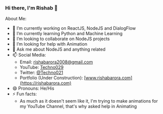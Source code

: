 ### Hi there, I'm Rishab 👋

About Me:

- 🔭 I’m currently working on ReactJS, NodeJS and DialogFlow
- 🌱 I’m currently learning Python and Machine Learning
- 👬 I’m looking to collaborate on NodeJS projects
- 🤔 I’m looking for help with Animation
- 💬 Ask me about NodeJS and anything related
- 📫 Social Media: 
  - Email: [rishabarora2008@gmail.com](rishabarora2008@gmail.com)
  - YouTube: [Techno029](https://www.youtube.com/channel/UCjo4sZ-G8ExZpGATmUrKKkA)
  - Twitter: [@Techno021](https://www.twitter.com/Techno021)
  - Portfolio (Under Construction): [www.rishabarora.com](https://rishabarora.com)
- 😄 Pronouns: He/His
- ⚡ Fun facts:
  - As much as it doesn't seem like it, I'm trying to make animations for my YouTube Channel, that's why asked help in Animating
